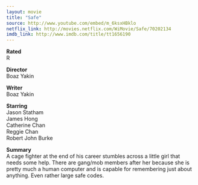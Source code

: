 ```yaml
---
layout: movie
title: "Safe"
source: http://www.youtube.com/embed/m_6ksxHBklo
netflix_link: http://movies.netflix.com/WiMovie/Safe/70202134
imdb_link: http://www.imdb.com/title/tt1656190
---
```


__Rated__<br /><span class="rated ts">R</span>

__Director__<br />Boaz Yakin

__Writer__<br />Boaz Yakin

__Starring__<br />Jason Statham<br />James Hong<br />Catherine Chan<br />Reggie Chan<br />Robert John Burke

__Summary__<br />A cage fighter at the end of his career stumbles across a little girl that needs some help. There are gang/mob members after her because she is pretty much a human computer and is capable for remembering just about anything. Even rather large safe codes.